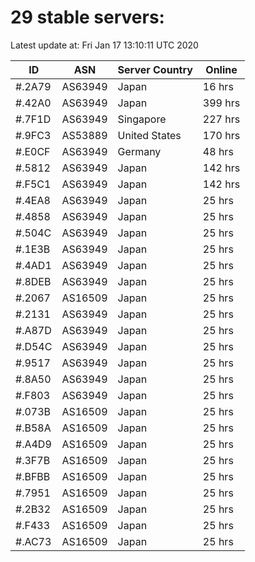 # 29 stable servers:

Latest update at: Fri Jan 17 13:10:11 UTC 2020

| ID | ASN | Server Country | Online |
| -- | --- | -------------- | ------ |
| #.2A79 | AS63949 | Japan | 16 hrs |
| #.42A0 | AS63949 | Japan | 399 hrs |
| #.7F1D | AS63949 | Singapore | 227 hrs |
| #.9FC3 | AS53889 | United States | 170 hrs |
| #.E0CF | AS63949 | Germany | 48 hrs |
| #.5812 | AS63949 | Japan | 142 hrs |
| #.F5C1 | AS63949 | Japan | 142 hrs |
| #.4EA8 | AS63949 | Japan | 25 hrs |
| #.4858 | AS63949 | Japan | 25 hrs |
| #.504C | AS63949 | Japan | 25 hrs |
| #.1E3B | AS63949 | Japan | 25 hrs |
| #.4AD1 | AS63949 | Japan | 25 hrs |
| #.8DEB | AS63949 | Japan | 25 hrs |
| #.2067 | AS16509 | Japan | 25 hrs |
| #.2131 | AS63949 | Japan | 25 hrs |
| #.A87D | AS63949 | Japan | 25 hrs |
| #.D54C | AS63949 | Japan | 25 hrs |
| #.9517 | AS63949 | Japan | 25 hrs |
| #.8A50 | AS63949 | Japan | 25 hrs |
| #.F803 | AS63949 | Japan | 25 hrs |
| #.073B | AS16509 | Japan | 25 hrs |
| #.B58A | AS16509 | Japan | 25 hrs |
| #.A4D9 | AS16509 | Japan | 25 hrs |
| #.3F7B | AS16509 | Japan | 25 hrs |
| #.BFBB | AS16509 | Japan | 25 hrs |
| #.7951 | AS16509 | Japan | 25 hrs |
| #.2B32 | AS16509 | Japan | 25 hrs |
| #.F433 | AS16509 | Japan | 25 hrs |
| #.AC73 | AS16509 | Japan | 25 hrs |

